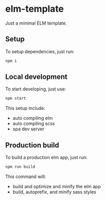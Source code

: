 # elm-template

Just a minimal ELM template.

## Setup

To setup dependencies, just run:

```sh
npm i
```

## Local development

To start developing, just use:

```sh
npm start
```

This setup include:

- auto compiling elm
- auto compiling scss
- spa dev server

## Production build

To build a production elm app, just run:

```sh
npm run build
```

This command will:

- build and optimize and minify the elm app
- build, autoprefix, and minify sass styles
